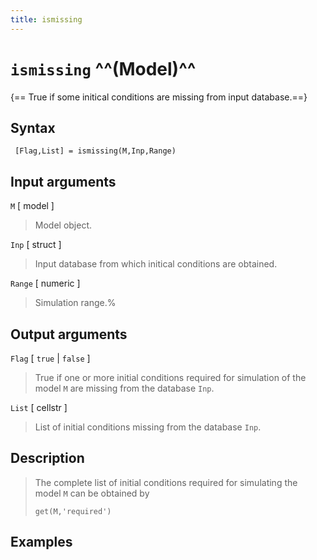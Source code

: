 ```yaml
---
title: ismissing
---
```


# `ismissing` ^^(Model)^^

{== True if some initical conditions are missing from input database.==}


## Syntax
 
     [Flag,List] = ismissing(M,Inp,Range)

## Input arguments
 

 `M` [ model ]
>
> Model object.
>

 `Inp` [ struct ]
> 
> Input database from which initical conditions are
> obtained.
>

 `Range` [ numeric ]
>
> Simulation range.%
>

## Output arguments
 

 `Flag` [ `true` | `false` ] 
>
> True if one or more initial conditions
> required for simulation of the model `M` are missing from the database
> `Inp`.
>

 `List` [ cellstr ] 
>
> List of initial conditions missing from the
> database `Inp`.
>

## Description
 
>
> The complete list of initial conditions required for simulating the model
> `M` can be obtained by
>
>     get(M,'required')
>
>


## Examples

